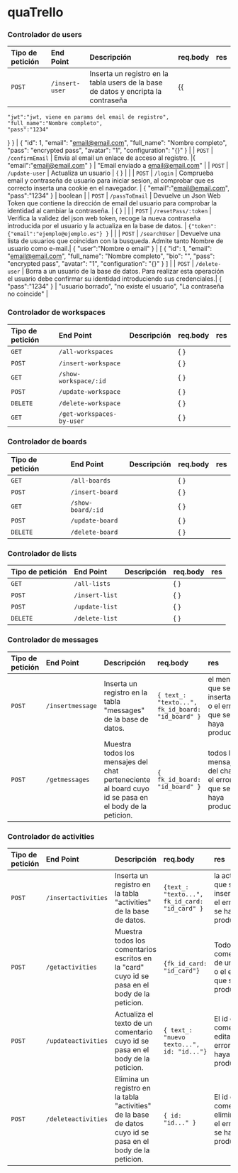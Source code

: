 # quaTrello

### Controlador de users
| Tipo de petición | End Point | Descripción   | req.body | res |
| :-------- | :------- | :------------------------- | :----- | :-------- |
| `POST` | `/insert-user` | Inserta un registro en la tabla users de la base de datos y encripta la contraseña| {{
    "jwt":"jwt, viene en params del email de registro",
    "full_name":"Nombre completo",
    "pass":"1234"
} }  | {
    "id": 1,
    "email": "email@email.com",
    "full_name": "Nombre completo",
    "pass": "encrypted pass",
    "avatar": "1",
    "configuration": "{}"
} |
| `POST` | `/confirmEmail` | Envia al email un enlace de acceso al registro. |{
    "email":"email@email.com"
}  | "Email enviado a email@email.com" |
| `POST` | `/update-user` | Actualiza un usuario | { }  | |
| `POST` | `/login` | Comprueba email y contraseña de usuario para iniciar sesion, al comprobar que es correcto inserta una cookie en el navegador. | {
    "email":"email@email.com",
    "pass":"1234"
}  | boolean |
| `POST` | `/passToEmail` | Devuelve un Json Web Token que contiene la dirección de email del usuario para comprobar la identidad al cambiar la contraseña. | { }  | |
| `POST` | `/resetPass/:token` | Verifica la validez del json web token, recoge la nueva contraseña introducida por el usuario y la actualiza en la base de datos. | ```{"token":{"email":"ejemplo@ejemplo.es"} }```  | |
| `POST` | `/searchUser` | Devuelve una lista de usuarios que coincidan con la busqueda. Admite tanto Nombre de usuario como e-mail.| {
    "user":"Nombre o email"
}  | [
    {
        "id": 1,
        "email": "email@email.com",
        "full_name": "Nombre completo",
        "bio": "",
        "pass": "encrypted pass",
        "avatar": "1",
        "configuration": "{}"
    }
] |
| `POST` | `/delete-user` | Borra a un usuario de la base de datos. Para realizar esta operación el usuario debe confirmar su identidad introduciendo sus credenciales.| {
    "pass":"1234"
}  | "usuario borrado", 
"no existe el usuario", 
"La contraseña no coincide" |


### Controlador de workspaces
| Tipo de petición | End Point | Descripción   | req.body | res |
| :-------- | :------- | :------------------------- | :----- | :-------- |
| `GET` | `/all-workspaces` | | { }  | |
| `POST` | `/insert-workspace` | | { }  |  |
| `GET` | `/show-workspace/:id` | | { }  | |
| `POST` | `/update-workspace` | | { }  |  |
| `DELETE` | `/delete-workspace` | | { }  |  |
| `GET` | `/get-workspaces-by-user` | | { }  |  |

### Controlador de boards
| Tipo de petición | End Point | Descripción   | req.body | res |
| :-------- | :------- | :------------------------- | :----- | :-------- |
| `GET` | `/all-boards` | | { }  | |
| `POST` | `/insert-board` | | { }  |  |
| `GET` | `/show-board/:id` | | { }  | |
| `POST` | `/update-board` | | { }  |  |
| `DELETE` | `/delete-board` | | { }  |  |

### Controlador de lists
| Tipo de petición | End Point | Descripción   | req.body | res |
| :-------- | :------- | :------------------------- | :----- | :-------- |
| `GET` | `/all-lists` | | { }  | |
| `POST` | `/insert-list` | | { }  |  |
| `POST` | `/update-list` | | { }  |  |
| `DELETE` | `/delete-list` | | { }  |  |

### Controlador de messages
| Tipo de petición | End Point | Descripción   | req.body | res |
| :-------- | :------- | :------------------------- | :----- | :-------- |
| `POST` | `/insertmessage` | Inserta un registro en la tabla "messages" de la base de datos. | ```{ text_: "texto...", fk_id_board: "id_board" }```  | el mensaje que se ha insertado o el error que se haya producido. |
| `POST` | `/getmessages` | Muestra todos los mensajes del chat perteneciente al board cuyo id se pasa en el body de la peticion.|``` { fk_id_board: "id_board" } ``` | todos los mensajes del chat o el error que se haya producido. |

### Controlador de activities
| Tipo de petición | End Point | Descripción   | req.body | res |
| :-------- | :------- | :------------------------- | :----- | :-------- |
| `POST` | `/insertactivities` | Inserta un registro en la tabla "activities" de la base de datos. |``` {text_: "texto...", fk_id_card: "id_card" } ``` | la activitie que se haya insertado o el error que se haya producido  |
| `POST` | `/getactivities` | Muestra todos los comentarios escritos en la "card" cuyo id se pasa en el body de la peticion. |``` {fk_id_card: "id_card"} ```| Todos los comentarios de una card o el error que se haya producido. |
| `POST` | `/updateactivities` | Actualiza el texto de un comentario cuyo id se pasa en el body de la peticion.|``` { text_: "nuevo texto...", id: "id..."} ```| El id del comentario editado o el error que se haya producido. |
| `POST` | `/deleteactivities` | Elimina un registro en la tabla "activities" de la base de datos cuyo id se pasa en el body de la peticion.|``` { id: "id..." } ```| El id del comentario eliminado o el error que se haya producido.  |

